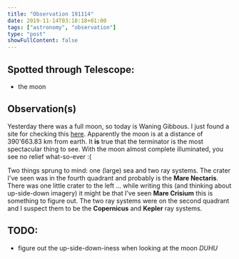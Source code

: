```yaml
---
title: "Observation 191114"
date: 2019-11-14T03:18:18+01:00
tags: ["astronomy", "observation"]
type: "post"
showFullContent: false
---
```


## Spotted through Telescope:

* the moon

## Observation(s)

Yesterday there was a full moon, so today is Waning Gibbous. I just found a site for checking this [here](https://www.moongiant.com/phase/today/). Apparently the moon is at a distance of 390'663.83 km from earth. It **is** true that the terminator is the most spectacular thing to see. With the moon almost complete illuminated, you see no relief what-so-ever :(

Two things sprung to mind: one (large) sea and two ray systems. 
The crater I've seen was in the fourth quadrant and probably is the **Mare Nectaris**. There was one little crater to the left ... while writing this (and thinking about up-side-down imagery) it might be that I've seen **Mare Crisium** this is something to figure out.
The two ray systems were on the second quadrant and I suspect them to be the **Copernicus** and **Kepler** ray systems.

## TODO:
* figure out the up-side-down-iness when looking at the moon *DUHU*